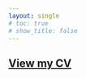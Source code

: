 ```yaml
---
layout: single
# toc: true
# show_title: false
---
```


## [View my CV](https://www.dropbox.com/scl/fi/9xzohsxkwc7vbfco7y097/CV_DuiyiDAI.pdf?rlkey=38kzdfpmftteaocxjfzrgim0h&st=g8ebdj6e&dl=0)
